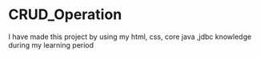 # CRUD_Operation
I have made this project by using my html, css, core java ,jdbc knowledge during my learning period 
